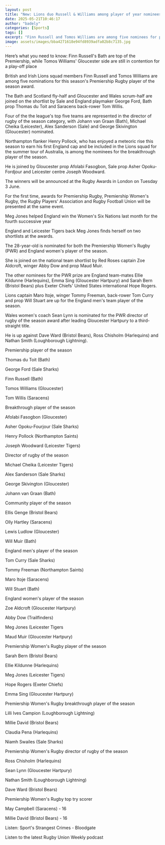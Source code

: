 ```yaml
---
layout: post
title: "New: Lions duo Russell & Williams among player of year nominees"
date: 2025-05-21T10:46:17
author: "badely"
categories: [Sports]
tags: []
excerpt: "Finn Russell and Tomos Williams are among five nominees for player of the season, while England's Meg Jones is up for two women's awards."
image: assets/images/bba4271618e94fd8939adfa02b8c7135.jpg
---
```


Here’s what you need to know: Finn Russell's Bath are top of the Premiership, while Tomos Williams' Gloucester side are still in contention for a play-off place

British and Irish Lions squad members Finn Russell and Tomos Williams are among five nominations for this season's Premiership Rugby player of the season award.

The Bath and Scotland fly-half and Gloucester and Wales scrum-half are joined on the shortlist by Sale and England playmaker George Ford, Bath prop Thomas du Toit and Saracens back-rower Tom Willis.

Four of the the league's top five teams are represented in the director of rugby of the season category, with Johann van Graan (Bath), Michael Cheika (Leicester), Alex Sanderson (Sale) and George Skivington (Gloucester) nominated.

Northampton flanker Henry Pollock, who has enjoyed a meteoric rise this season to earn his first England cap and be included in the Lions squad for the summer tour of Australia, is among the nominees for the breakthrough player of the season.

He is joined by Gloucester prop Afolabi Fasogbon, Sale prop Asher Opoku-Fordjour and Leicester centre Joseph Woodward.

The winners will be announced at the Rugby Awards in London on Tuesday 3 June.

For the first time, awards for Premiership Rugby, Premiership Women's Rugby, the Rugby Players' Association and Rugby Football Union will be presented at the same event.

Meg Jones helped England win the Women's Six Nations last month for the fourth successive year

England and Leicester Tigers back Meg Jones finds herself on two shortlists at the awards.

The 28-year-old is nominated for both the Premiership Women's Rugby (PWR) and England women's player of the season.

She is joined on the national team shortlist by Red Roses captain Zoe Aldcroft, winger Abby Dow and prop Maud Muir.

The other nominees for the PWR prize are England team-mates Ellie Kildunne (Harlequins), Emma Sing (Gloucester Hartpury) and Sarah Bern (Bristol Bears) plus Exeter Chiefs' United States international Hope Rogers. 

Lions captain Maro Itoje, winger Tommy Freeman, back-rower Tom Curry and prop Will Stuart are up for the England men's team player of the season.

Wales women's coach Sean Lynn is nominated for the PWR director of rugby of the season award after leading Gloucester Hartpury to a third-straight title.

He is up against Dave Ward (Bristol Bears), Ross Chisholm (Harlequins) and Nathan Smith (Loughborough Lightning).

Premiership player of the season

Thomas du Toit (Bath)

George Ford (Sale Sharks)

Finn Russell (Bath)

Tomos Williams (Gloucester)

Tom Willis (Saracens)

Breakthrough player of the season

Afolabi Fasogbon (Gloucester)

Asher Opoku-Fourjour (Sale Sharks)

Henry Pollock (Northampton Saints)

Joseph Woodward (Leicester Tigers)

Director of rugby of the season

Michael Cheika (Leicester Tigers)

Alex Sanderson (Sale Sharks)

George Skivington (Gloucester)

Johann van Graan (Bath)

Community player of the season

Ellis Genge (Bristol Bears)

Olly Hartley (Saracens)

Lewis Ludlow (Gloucester)

Will Muir (Bath)

England men's player of the season

Tom Curry (Sale Sharks)

Tommy Freeman (Northampton Saints)

Maro Itoje (Saracens)

Will Stuart (Bath)

England women's player of the season

Zoe Aldcroft (Gloucester Hartpury)

Abby Dow (Trailfinders)

Meg Jones (Leicester Tigers

Maud Muir (Gloucester Hartpury)

Premiership Women's Rugby player of the season

Sarah Bern (Bristol Bears)

Ellie Kildunne (Harlequins)

Meg Jones (Leicester Tigers)

Hope Rogers (Exeter Chiefs)

Emma Sing (Gloucester Hartpury)

Premiership Women's Rugby breakthrough player of the season

Lilli Ives Campion (Loughborough Lightning)

Millie David (Bristol Bears)

Claudia Pena (Harlequins)

Niamh Swailes (Sale Sharks)

Premiership Women's Rugby director of rugby of the season

Ross Chisholm (Harlequins)

Sean Lynn (Gloucester Hartpury)

Nathan Smith (Loughborough Lightning)

Dave Ward (Bristol Bears)

Premiership Women's Rugby top try scorer

May Campbell (Saracens) - 16

Millie David (Bristol Bears) - 16

Listen: Sport's Strangest Crimes - Bloodgate

Listen to the latest Rugby Union Weekly podcast

